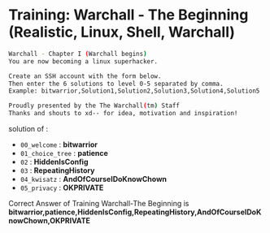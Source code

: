 # Training: Warchall - The Beginning (Realistic, Linux, Shell, Warchall)

````sh
Warchall - Chapter I (Warchall begins)
You are now becoming a linux superhacker.

Create an SSH account with the form below.
Then enter the 6 solutions to level 0-5 separated by comma.
Example: bitwarrior,Solution1,Solution2,Solution3,Solution4,Solution5

Proudly presented by the The Warchall(tm) Staff
Thanks and shouts to xd-- for idea, motivation and inspiration!
````
solution of : 
* `00_welcome` : **bitwarrior**
* `01_choice_tree` :  **patience**
* `02` : **HiddenIsConfig**
* `03` :  **RepeatingHistory**
* `04_kwisatz` : **AndOfCourseIDoKnowChown**
* `05_privacy` : **OKPRIVATE**

Correct Answer of Training Warchall-The Beginning is **bitwarrior,patience,HiddenIsConfig,RepeatingHistory,AndOfCourseIDoKnowChown,OKPRIVATE**
